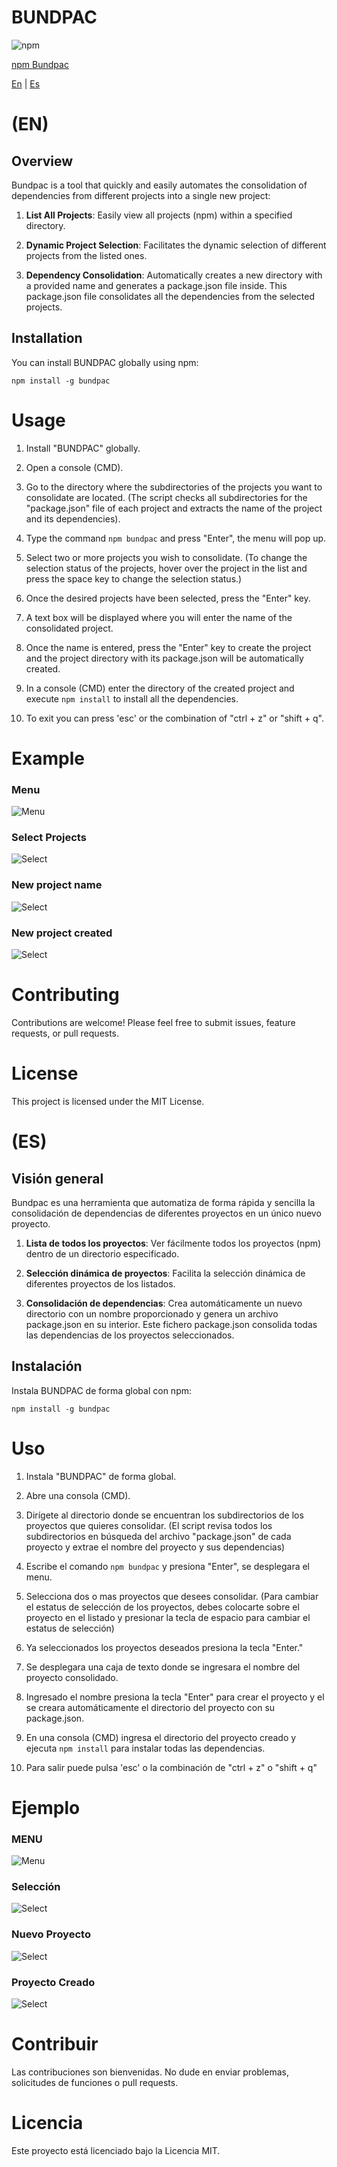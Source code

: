 # BUNDPAC
![npm](https://img.shields.io/badge/npm-CB3837?style=for-the-badge&logo=npm&logoColor=white) 


<a href="https://www.npmjs.com/package/bundpac" title="Go to Bundpac npm">npm Bundpac</a>


[En](#overview) | [Es](#es)

# (EN)
## Overview

Bundpac is a tool that quickly and easily automates the consolidation of dependencies from different projects into a single new project:

1. **List All Projects**: Easily view all projects (npm) within a specified directory.

2. **Dynamic Project Selection**: Facilitates the dynamic selection of different projects from the listed ones.

3. **Dependency Consolidation**: Automatically creates a new directory with a provided name and generates a package.json file inside. This package.json file consolidates all the dependencies from the selected projects.

## Installation

You can install BUNDPAC globally using npm:

``
npm install -g bundpac
``

# Usage

1. Install "BUNDPAC" globally.

2. Open a console (CMD).

3. Go to the directory where the subdirectories of the projects you want to consolidate are located. (The script checks all subdirectories for the "package.json" file of each project and extracts the name of the project and its dependencies). 

4. Type the command `npm bundpac` and press "Enter", the menu will pop up.

5. Select two or more projects you wish to consolidate. (To change the selection status of the projects, hover over the project in the list and press the space key to change the selection status.)

6. Once the desired projects have been selected, press the "Enter" key.

7. A text box will be displayed where you will enter the name of the consolidated project.

8. Once the name is entered, press the "Enter" key to create the project and the project directory with its package.json will be automatically created.

9. In a console (CMD) enter the directory of the created project and execute `npm install` to install all the dependencies.

10. To exit you can press 'esc' or the combination of "ctrl + z" or "shift + q".

# Example

### Menu
![Menu](https://raw.githubusercontent.com/joseluis18vs/bundpac/main/img/bp_menu.png)

### Select Projects
![Select](https://raw.githubusercontent.com/joseluis18vs/bundpac/main/img/bp_select.png)

### New project name
![Select](https://raw.githubusercontent.com/joseluis18vs/bundpac/main/img/bp_type.png)

### New project created
![Select](https://raw.githubusercontent.com/joseluis18vs/bundpac/main/img/bp_created.png)

# Contributing
Contributions are welcome! Please feel free to submit issues, feature requests, or pull requests.

# License
This project is licensed under the MIT License.



# (ES) 
## Visión general
Bundpac es una herramienta que automatiza de forma rápida y sencilla la consolidación de dependencias de diferentes proyectos en un único nuevo proyecto.

1. **Lista de todos los proyectos**: Ver fácilmente todos los proyectos (npm) dentro de un directorio especificado.

2. **Selección dinámica de proyectos**: Facilita la selección dinámica de diferentes proyectos de los listados.

3. **Consolidación de dependencias**: Crea automáticamente un nuevo directorio con un nombre proporcionado y genera un archivo package.json en su interior. Este fichero package.json consolida todas las dependencias de los proyectos seleccionados.

## Instalación

Instala BUNDPAC de forma global con npm:

``
npm install -g bundpac
``

# Uso
1. Instala "BUNDPAC" de forma global.

2. Abre una consola (CMD).

3. Dirígete al directorio donde se encuentran los subdirectorios de los proyectos que quieres consolidar. (El script revisa todos los subdirectorios en búsqueda del archivo "package.json" de cada proyecto y extrae el nombre del proyecto y sus dependencias) 

4. Escribe el comando `npm bundpac` y presiona "Enter", se desplegara el menu.

5. Selecciona dos o mas proyectos que desees consolidar. (Para cambiar el estatus de selección de los proyectos, debes colocarte sobre el proyecto en el listado y presionar la tecla de espacio para cambiar el estatus de selección)

6. Ya seleccionados los proyectos deseados presiona la tecla "Enter."

7. Se desplegara una caja de texto donde se ingresara el nombre del proyecto consolidado.

8. Ingresado el nombre presiona la tecla "Enter" para crear el proyecto y el se creara automáticamente el directorio del proyecto con su package.json.

9. En una consola (CMD) ingresa el directorio del proyecto creado y ejecuta `npm install` para instalar todas las dependencias.

10. Para salir puede pulsa 'esc' o la combinación de "ctrl + z" o "shift + q"

# Ejemplo

### MENU
![Menu](https://raw.githubusercontent.com/joseluis18vs/bundpac/main/img/bp_menu.png)

### Selección
![Select](https://raw.githubusercontent.com/joseluis18vs/bundpac/main/img/bp_select.png)

### Nuevo Proyecto
![Select](https://raw.githubusercontent.com/joseluis18vs/bundpac/main/img/bp_type.png)

### Proyecto Creado
![Select](https://raw.githubusercontent.com/joseluis18vs/bundpac/main/img/bp_created.png)

# Contribuir
Las contribuciones son bienvenidas. No dude en enviar problemas, solicitudes de funciones o pull requests.

# Licencia
Este proyecto está licenciado bajo la Licencia MIT.
